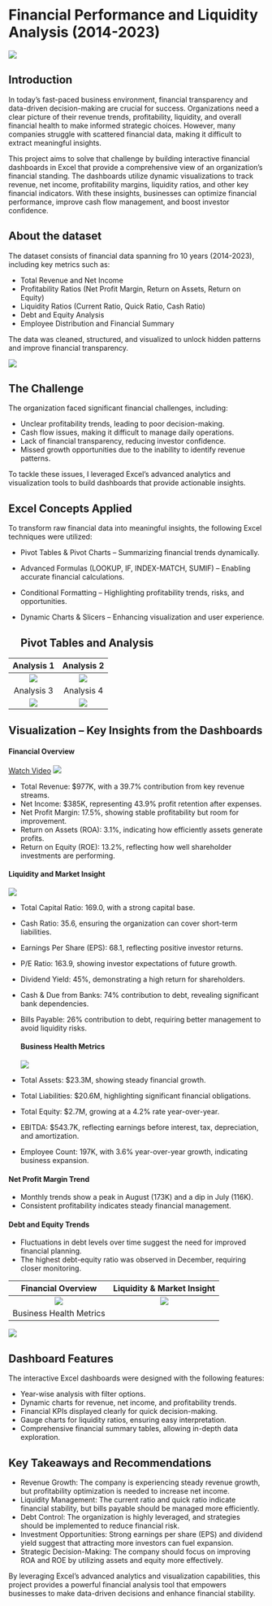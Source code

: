 # Financial Performance and Liquidity Analysis (2014-2023)

![](FinancialAnalysis.jpeg)

## Introduction
In today’s fast-paced business environment, financial transparency and data-driven decision-making are crucial for success. Organizations need a clear picture of their revenue trends, profitability, liquidity, and overall financial health to make informed strategic choices. However, many companies struggle with scattered financial data, making it difficult to extract meaningful insights.

This project aims to solve that challenge by building interactive financial dashboards in Excel that provide a comprehensive view of an organization’s financial standing. The dashboards utilize dynamic visualizations to track revenue, net income, profitability margins, liquidity ratios, and other key financial indicators. With these insights, businesses can optimize financial performance, improve cash flow management, and boost investor confidence.

## About the dataset 
The dataset consists of financial data spanning fro 10 years (2014-2023), including key metrics such as:
- Total Revenue and Net Income
- Profitability Ratios (Net Profit Margin, Return on Assets, Return on Equity)
- Liquidity Ratios (Current Ratio, Quick Ratio, Cash Ratio)
- Debt and Equity Analysis
- Employee Distribution and Financial Summary

The data was cleaned, structured, and visualized to unlock hidden patterns and improve financial transparency.

![](Dataset.PNG)

## The Challenge
The organization faced significant financial challenges, including:

- Unclear profitability trends, leading to poor decision-making.
- Cash flow issues, making it difficult to manage daily operations.
- Lack of financial transparency, reducing investor confidence.
- Missed growth opportunities due to the inability to identify revenue patterns.
  
To tackle these issues, I leveraged Excel’s advanced analytics and visualization tools to build dashboards that provide actionable insights.

## Excel Concepts Applied
To transform raw financial data into meaningful insights, the following Excel techniques were utilized:

- Pivot Tables & Pivot Charts – Summarizing financial trends dynamically.
- Advanced Formulas (LOOKUP, IF, INDEX-MATCH, SUMIF) – Enabling accurate financial calculations.
- Conditional Formatting – Highlighting profitability trends, risks, and opportunities.
- Dynamic Charts & Slicers – Enhancing visualization and user experience.

  ## Pivot Tables and Analysis
Analysis 1                        | Analysis 2
:--------------------------------:|:-------------------------:
![](Analysis1.PNG)                |  ![](Analysis2.PNG)
Analysis 3                        |  Analysis 4                   
![](Analysis3.PNG)                | ![](Analysis4.PNG)   

  
## Visualization – Key Insights from the Dashboards
#### Financial Overview
[Watch Video](https://drive.google.com/file/d/11jwWj--EIIwwmcrXxQSrwDPI2i4CKIRJ/view?usp=sharing)
![](FinancialOverview.PNG)
- Total Revenue: $977K, with a 39.7% contribution from key revenue streams.
- Net Income: $385K, representing 43.9% profit retention after expenses.
- Net Profit Margin: 17.5%, showing stable profitability but room for improvement.
- Return on Assets (ROA): 3.1%, indicating how efficiently assets generate profits.
- Return on Equity (ROE): 13.2%, reflecting how well shareholder investments are performing.

#### Liquidity and Market Insight
![](Liquidity.PNG)
- Total Capital Ratio: 169.0, with a strong capital base.
- Cash Ratio: 35.6, ensuring the organization can cover short-term liabilities.
- Earnings Per Share (EPS): 68.1, reflecting positive investor returns.
- P/E Ratio: 163.9, showing investor expectations of future growth.
- Dividend Yield: 45%, demonstrating a high return for shareholders.
- Cash & Due from Banks: 74% contribution to debt, revealing significant bank dependencies.
- Bills Payable: 26% contribution to debt, requiring better management to avoid liquidity risks.

  #### Business Health Metrics
  ![](Summary.PNG)
- Total Assets: $23.3M, showing steady financial growth.
- Total Liabilities: $20.6M, highlighting significant financial obligations.
- Total Equity: $2.7M, growing at a 4.2% rate year-over-year.
- EBITDA: $543.7K, reflecting earnings before interest, tax, depreciation, and amortization.
- Employee Count: 197K, with 3.6% year-over-year growth, indicating business expansion.

#### Net Profit Margin Trend
- Monthly trends show a peak in August (173K) and a dip in July (116K).
- Consistent profitability indicates steady financial management.

#### Debt and Equity Trends
- Fluctuations in debt levels over time suggest the need for improved financial planning.
- The highest debt-equity ratio was observed in December, requiring closer monitoring.

Financial Overview                | Liquidity & Market Insight
:--------------------------------:|:-------------------------:
![](FO1.PNG)                |  ![](FO2.PNG)
Business Health Metrics           |                    
![](FO3.PNG)          

## Dashboard Features
The interactive Excel dashboards were designed with the following features:
- Year-wise analysis with filter options.
- Dynamic charts for revenue, net income, and profitability trends.
- Financial KPIs displayed clearly for quick decision-making.
- Gauge charts for liquidity ratios, ensuring easy interpretation.
- Comprehensive financial summary tables, allowing in-depth data exploration.

## Key Takeaways and Recommendations
- Revenue Growth: The company is experiencing steady revenue growth, but profitability optimization is needed to increase net income.
- Liquidity Management: The current ratio and quick ratio indicate financial stability, but bills payable should be managed more efficiently.
- Debt Control: The organization is highly leveraged, and strategies should be implemented to reduce financial risk.
- Investment Opportunities: Strong earnings per share (EPS) and dividend yield suggest that attracting more investors can fuel expansion.
- Strategic Decision-Making: The company should focus on improving ROA and ROE by utilizing assets and equity more effectively.

By leveraging Excel’s advanced analytics and visualization capabilities, this project provides a powerful financial analysis tool that empowers businesses to make data-driven decisions and enhance financial stability.
